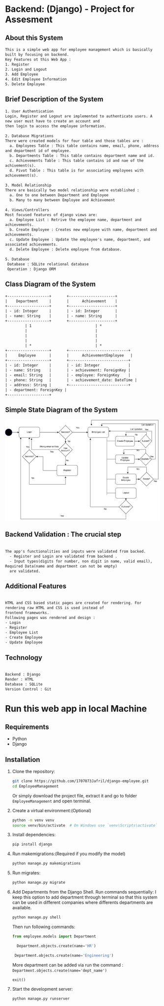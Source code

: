 # Backend: (Django) - Project for Assesment

## About this System
```text
This is a simple web app for employee management which is basically built by focusing on backend.
Key Features ot this Web App :
1. Register
2. Login and Logout
3. Add Employee
4. Edit Employee Information
5. Delete Employee
```

## Brief Description of the System
```text
1. User Authentication
Login, Register and Logout are implemented to authenticate users. A new user must have to create an account and
then login to access the employee information.

2. Database Migrations  
There were created models for four table and those tables are :
  a. Employees Table : This table contains name, email, phone, address and department id of employee.
  b. Departments Table : This table contains department name and id.
  c. Achievements Table : This table contains id and nae of the achivement(s).
  d. Pivot Table : This table is for associating employees with achievement(s).

3. Model Relationship
There are basically two model relationship were established : 
  a. One to one between Department and Employee
  b. Many to many between Employee and Achievement

4. Views/Controllers
Most focused features of django views are:
  a. Employee List : Retrive the employee name, department and achievements.
  b. Create Employee : Creates new employee with name, department and achievements.
  c. Update Employee : Update the employee's name, department, and associated achievements.
  d. Delete Employee : Delete employee from database.

5. Database
 Database : SQLite relational database
 Operation : Django ORM 
```

## Class Diagram of the System
```plaintext
+-------------------+       +---------------------+
|    Department     |       |      Achievement    |
+-------------------+       +---------------------+
| - id: Integer     |       | - id: Integer       |
| - name: String    |       | - name: String      |
+-------------------+       +---------------------+
         | 1                             | *
         |                               |
         |                               |
         |                               |
         | *                             | *
+-------------------+       +---------------------------+
|     Employee      |       |      AchievementEmployee   |
+-------------------+       +---------------------------+
| - id: Integer     |       | - id: Integer             |
| - name: String    |       | - achievement: ForeignKey |
| - email: String   |       | - employee: ForeignKey    |
| - phone: String   |       | - achievement_date: DateTime |
| - address: String |       +---------------------------+
| - department: ForeignKey |
+-------------------+
```
## Simple State Diagram of the System

![django](django.png)


## Backend Validation : The crucial step
```text

The app's functionalities and inputs were validated from backed.
  - Register and Login are validated from backend .
  - Input types(digits for number, non digit in name, valid email), Required Data(name and department can not be empty)
  are validated.
```

## Additional Features
```text

HTML and CSS based static pages are created for rendering. For rendering raw HTML and CSS is used instead of
frontend frameworks.
Following pages was rendered and design :
- Login
- Register
- Employee List
- Create Employee
- Update Employee
```

## Technology
```text

Backend : Django
Render : HTML
Database : SQLite
Version Control : Git
```

# Run this web app in local Machine

## Requirements
- Python
- Django

## Installation

1. Clone the repository:
    ```bash
    git clone https://github.com/1707073Jafril/django-employee.git
    cd EmployeeManagement
    ```
    Or simply download the project file, extract it and go to folder `EmployeeManagement` and open terminal.

2. Create a virtual environment:(Optional)
    ```bash
    python -m venv venv
    source venv/bin/activate  # On Windows use `venv\Scripts\activate`
    ```

3. Install dependencies:
    ```bash
    pip install django
    ```
4. Run makemigrations:(Required if you modify the model)
   ```bash
   python manage.py makemigrations
   ```

5. Run migrates:
    ```bash
    python manage.py migrate
    ```

6. Add Departments from the Django Shell. Run commands sequentially:
   I keep this option to add department through terminal so that this system can be used in different companies where differents departments are available.
    ```bash
    python manage.py shell
    ```
    Then run following commands:
   ```python
   from employee.models import Department
   ```
   ```python
     Department.objects.create(name='HR')
   ```
   ```python
    Department.objects.create(name='Engineering')
   ```
   More department can be added via run the command : `Department.objects.create(name='dept_name')`

   ```python
   exit()
   ```

8. Start the development server:
    ```bash
    python manage.py runserver
    ```

